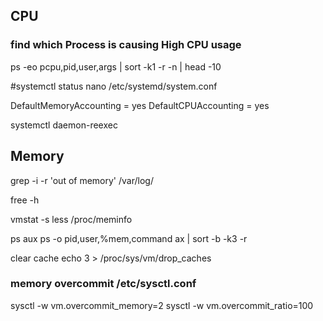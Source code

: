 ## CPU
### find which Process is causing High CPU usage
ps -eo pcpu,pid,user,args | sort -k1 -r -n | head -10


#systemctl status 
nano /etc/systemd/system.conf

DefaultMemoryAccounting = yes
DefaultCPUAccounting = yes

systemctl daemon-reexec


## Memory
grep -i -r 'out of memory' /var/log/

free -h

vmstat -s
less /proc/meminfo

ps aux
ps -o pid,user,%mem,command ax | sort -b -k3 -r


clear cache
echo 3 > /proc/sys/vm/drop_caches

### memory overcommit /etc/sysctl.conf
sysctl -w vm.overcommit_memory=2
sysctl -w vm.overcommit_ratio=100
